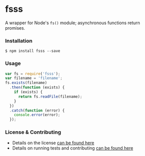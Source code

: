 fsss
====

A wrapper for Node's `fs()` module; asynchronous functions return promises.

### Installation

```
$ npm install fsss --save
```

### Usage

```javascript
var fs = require('fsss');
var filename = 'filename';
fs.exists(filename)
  .then(function (exists) {
    if (exists) {
      return fs.readFile(filename);
    }
  })
  .catch(function (error) {
    console.error(error);
  });
```

### License & Contributing

- Details on the license [can be found here](LICENSE)
- Details on running tests and contributing [can be found here](CONTRIBUTING.md)
